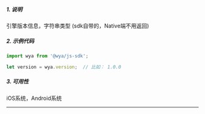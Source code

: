 ##### 1. 说明

引擎版本信息，字符串类型 (sdk自带的，Native端不用返回)

##### 2. 示例代码

```javascript
import wya from '@wya/js-sdk';

let version = wya.version;  // 比如： 1.0.0
```
##### 3. 可用性
iOS系统，Android系统

---------